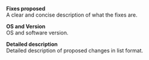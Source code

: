 **Fixes proposed**  
A clear and concise description of what the fixes are.  

**OS and Version**  
OS and software version.  

**Detailed description**  
Detailed description of proposed changes in list format.  
